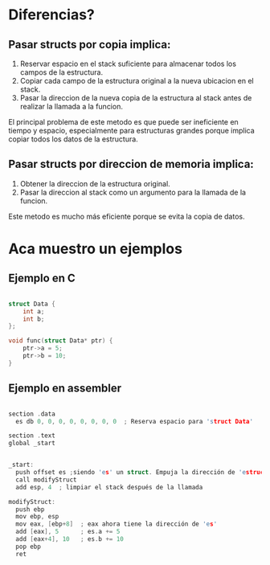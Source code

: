 
# Diferencias?

## Pasar structs por copia implica:

1. Reservar espacio en el stack suficiente para almacenar todos los campos de la estructura.
2. Copiar cada campo de la estructura original a la nueva ubicacion en el stack.
3. Pasar la direccion de la nueva copia de la estructura al stack antes de realizar la llamada a la funcion.

El principal problema de este metodo es que puede ser ineficiente en tiempo y espacio, especialmente para estructuras grandes porque implica copiar todos los datos de la estructura.

## Pasar structs por direccion de memoria implica:

1. Obtener la direccion de la estructura original.
2. Pasar la direccion al stack como un argumento para la llamada de la funcion.

Este metodo es mucho más eficiente porque se evita la copia de datos.


# Aca muestro un ejemplos

## Ejemplo en C

```c

struct Data {
    int a;
    int b;
};

void func(struct Data* ptr) {
    ptr->a = 5;
    ptr->b = 10;
}

```

## Ejemplo en assembler

```c

section .data
  es db 0, 0, 0, 0, 0, 0, 0, 0  ; Reserva espacio para 'struct Data'

section .text
global _start


_start:
  push offset es ;siendo 'es' un struct. Empuja la dirección de 'estructura' en el stack
  call modifyStruct
  add esp, 4  ; limpiar el stack después de la llamada

modifyStruct:
  push ebp
  mov ebp, esp
  mov eax, [ebp+8]  ; eax ahora tiene la dirección de 'es'
  add [eax], 5      ; es.a += 5
  add [eax+4], 10   ; es.b += 10
  pop ebp
  ret

```

